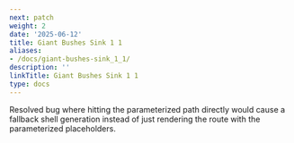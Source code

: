 ```yaml
---
next: patch
weight: 2
date: '2025-06-12'
title: Giant Bushes Sink 1 1
aliases:
- /docs/giant-bushes-sink_1_1/
description: ''
linkTitle: Giant Bushes Sink 1 1
type: docs
---
```


Resolved bug where hitting the parameterized path directly would cause a fallback shell generation instead of just rendering the route with the parameterized placeholders.

